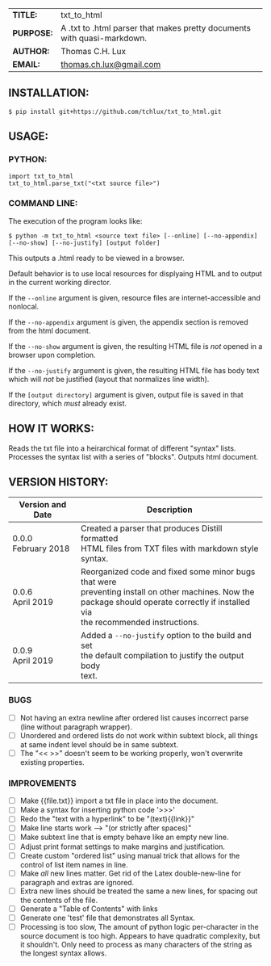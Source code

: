|             |                |
|-------------|----------------|
|**TITLE:**   | txt_to_html         |
|**PURPOSE:** | A .txt to .html parser that makes pretty documents with quasi-markdown.|      |
|**AUTHOR:**  | Thomas C.H. Lux  |
|**EMAIL:**   | thomas.ch.lux@gmail.com |


## INSTALLATION:

    $ pip install git+https://github.com/tchlux/txt_to_html.git

## USAGE:

### PYTHON:

    import txt_to_html
    txt_to_html.parse_txt("<txt source file>")

### COMMAND LINE:

  The execution of the program looks like:

    $ python -m txt_to_html <source text file> [--online] [--no-appendix] [--no-show] [--no-justify] [output folder]

  This outputs a <source text file>.html ready to be viewed in a browser.

  Default behavior is to use local resources for displyaing HTML and to output in the current working director.

  If the `--online` argument is given, resource files are internet-accessible and nonlocal.

  If the `--no-appendix` argument is given, the appendix section is removed from the html document.

  If the `--no-show` argument is given, the resulting HTML file is *not* opened in a browser upon completion.

  If the `--no-justify` argument is given, the resulting HTML file has body text which will *not* be justified (layout that normalizes line width).

  If the `[output directory]` argument is given, output file is saved in that directory, which *must* already exist.


## HOW IT WORKS:

Reads the txt file into a heirarchical format of different "syntax" lists. Processes the syntax list with a series of "blocks". Outputs html document.

## VERSION HISTORY:

|Version and Date       | Description           |
|-----------------------|-----------------------|
| 0.0.0<br>February 2018 | Created a parser that produces Distill formatted <br> HTML files from TXT files with markdown style <br> syntax. |
| 0.0.6<br>April 2019 | Reorganized code and fixed some minor bugs that were <br> preventing install on other machines. Now the <br> package should operate correctly if installed via <br> the recommended instructions. |
| 0.0.9<br>April 2019 | Added a `--no-justify` option to the build and set <br> the default compilation to justify the output body <br> text. |

### BUGS

- [ ] Not having an extra newline after ordered list causes
      incorrect parse (line without paragraph wrapper).
- [ ] Unordered and ordered lists do not work within subtext block,
      all things at same indent level should be in same subtext.
- [ ] The "<< >>" doesn't seem to be working properly, won't
      overwrite existing properties.

### IMPROVEMENTS

- [ ] Make {{file.txt}} import a txt file in place into the document.
- [ ] Make a syntax for inserting python code '>>>'
- [ ] Redo the "text with a hyperlink" to be "(text){{link}}"
- [ ] Make line starts work --> "(or strictly after spaces)"
- [ ] Make subtext line that is empty behave like an empty new line.
- [ ] Adjust print format settings to make margins and justification.
- [ ] Create custom "ordered list" using manual trick that allows
      for the control of list item names in line.
- [ ] Make *all* new lines matter. Get rid of the Latex
      double-new-line for paragraph and extras are ignored.
- [ ] Extra new lines should be treated the same a new lines, for
      spacing out the contents of the file.
- [ ] Generate a "Table of Contents" with links
- [ ] Generate one 'test' file that demonstrates all Syntax.
- [ ] Processing is too slow, The amount of python logic
      per-character in the source document is too high. Appears to
      have quadratic complexity, but it shouldn't. Only need to
      process as many characters of the string as the longest
      syntax allows.